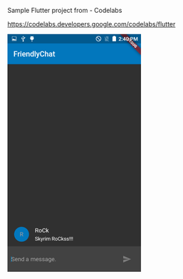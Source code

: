 Sample Flutter project from -  Codelabs

https://codelabs.developers.google.com/codelabs/flutter

<img src= "https://github.com/Ronacs/flutter_list/blob/master/demo.png" width = "300px"/>
